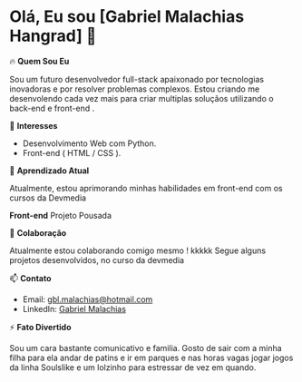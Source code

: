 # Olá, Eu sou [Gabriel Malachias Hangrad] 👋

🔥 **Quem Sou Eu**

Sou um futuro desenvolvedor full-stack apaixonado por tecnologias inovadoras e por resolver problemas complexos. Estou criando me desenvolendo cada vez mais para criar multiplas soluçãos
utilizando o back-end e front-end .

👀 **Interesses**

- Desenvolvimento Web com Python.
- Front-end ( HTML / CSS ).

🌱 **Aprendizado Atual**

Atualmente, estou aprimorando minhas habilidades em front-end com os cursos da Devmedia

 **Front-end**
Projeto Pousada 

💞️ **Colaboração**

Atualmente estou colaborando comigo mesmo ! kkkkk
Segue alguns projetos desenvolvidos, no curso da devmedia

📫 **Contato**

- Email: gbl.malachias@hotmail.com
- LinkedIn: [Gabriel Malachias](https://www.linkedin.com/in/gabriel-malachias-b1b19b91/)

⚡ **Fato Divertido**

Sou um cara bastante comunicativo e familia. Gosto de sair com a minha filha para ela andar de patins e ir em parques e nas horas vagas jogar jogos da linha Soulslike e um lolzinho para estressar de vez em quando. 
<!---
GBRL-MalachiaS/GBRL-MalachiaS is a ✨ special ✨ repository because its `README.md` (this file) appears on your GitHub profile.
You can click the Preview link to take a look at your changes.
--->

